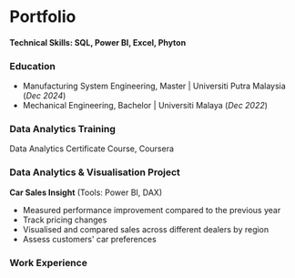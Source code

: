 # Portfolio

#### Technical Skills: SQL, Power BI, Excel, Phyton

### Education
- Manufacturing System Engineering, Master | Universiti Putra Malaysia (_Dec 2024_)
- Mechanical Engineering, Bachelor | Universiti Malaya (_Dec 2022_)

### Data Analytics Training
Data Analytics Certificate Course, Coursera

### Data Analytics & Visualisation Project
**Car Sales Insight** 
(Tools: Power BI, DAX)
- Measured performance improvement compared to the previous year
- Track pricing changes
- Visualised and compared sales across different dealers by region
- Assess customers' car preferences
  
### Work Experience
